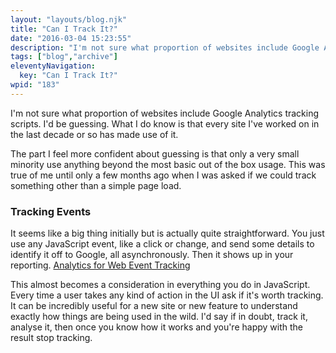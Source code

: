 ```yaml
---
layout: "layouts/blog.njk"
title: "Can I Track It?"
date: "2016-03-04 15:23:55"
description: "I'm not sure what proportion of websites include Google Analytics tracking scripts"
tags: ["blog","archive"]
eleventyNavigation:
  key: "Can I Track It?"
wpid: "183"
---
```

I'm not sure what proportion of websites include Google Analytics tracking scripts. I'd be guessing. What I do know is that every site I've worked on in the last decade or so has made use of it.

The part I feel more confident about guessing is that only a very small minority use anything beyond the most basic out of the box usage. This was true of me until only a few months ago when I was asked if we could track something other than a simple page load.
<h3>Tracking Events</h3>
It seems like a big thing initially but is actually quite straightforward. You just use any JavaScript event, like a click or change, and send some details to identify it off to Google, all asynchronously. Then it shows up in your reporting. <a href="https://developers.google.com/analytics/devguides/collection/analyticsjs/events" target="_blank">Analytics for Web Event Tracking</a>

This almost becomes a consideration in everything you do in JavaScript. Every time a user takes any kind of action in the UI ask if it's worth tracking. It can be incredibly useful for a new site or new feature to understand exactly how things are being used in the wild. I'd say if in doubt, track it, analyse it, then once you know how it works and you're happy with the result stop tracking.